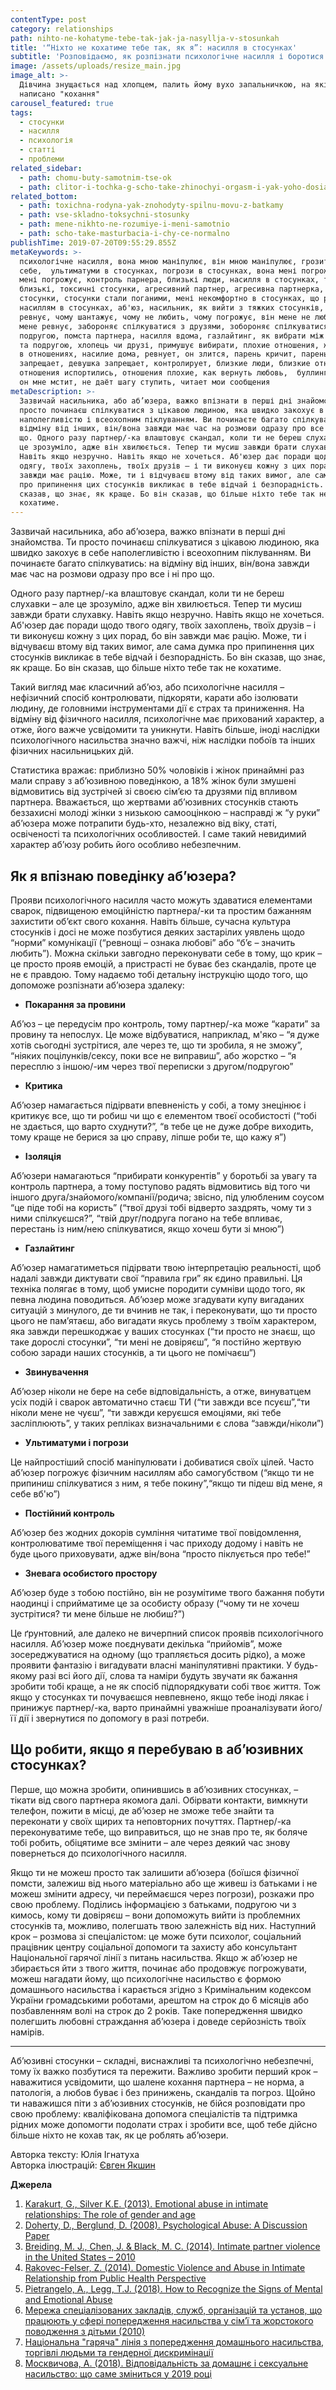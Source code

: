 ```yaml
---
contentType: post
category: relationships
path: nihto-ne-kohatyme-tebe-tak-jak-ja-nasyllja-v-stosunkah
title: '“Ніхто не кохатиме тебе так, як я”: насилля в стосунках'
subtitle: 'Розповідаємо, як розпізнати психологічне насилля і боротися з ним'
image: /assets/uploads/resize_main.jpg
image_alt: >-
  Дівчина знущається над хлопцем, палить йому вухо запальничкою, на якій
  написано "кохання"
carousel_featured: true
tags:
  - стосунки
  - насилля
  - психологія
  - статті
  - проблеми
related_sidebar:
  - path: chomu-buty-samotnim-tse-ok
  - path: clitor-i-tochka-g-scho-take-zhinochyi-orgasm-i-yak-yoho-dosiahty
related_bottom:
  - path: toxichna-rodyna-yak-znohodyty-spilnu-movu-z-batkamy
  - path: vse-skladno-toksychni-stosunky
  - path: mene-nikhto-ne-rozumiye-i-meni-samotnio
  - path: scho-take-masturbacia-i-chy-ce-normalno
publishTime: 2019-07-20T09:55:29.855Z
metaKeywords: >-
  психологічне насилля, вона мною маніпулює, він мною маніпулює, грозиться вбити
  себе,  ультиматуми в стосунках, погрози в стосунках, вона мені погрожує, він
  мені погрожує, контроль парнера, близькі люди, насилля в стосунках, токсичні
  близькі, токсичні стосунки, агресивний партнер, агресивна партнерка,  погані
  стосунки, стосунки стали поганими, мені некомфортно в стосунках, що робити з
  насиллям в стосунках, аб'юз, насильник, як вийти з тяжких стосунків, чому
  ревнує, чому шантажує, чому не любить, чому погрожує, він мене не любить, він
  мене ревнує, забороняє спілкуватися з друзями, зобороняє спілкуватися з
  подругою, помста партнера, насилля вдома, газлайтинг, як вибрати між хлопцем
  та подругою, хлопець чи друзі, примушує вибирати, плохие отношения, жестокость
  в отношениях, насилие дома, ревнует, он злится, парень кричит, парень
  запрещает, девушка запрещает, контролирует, близкие люди, близкие отношения,
  отношения испортились, отношения плохие, как вернуть любовь,  буллинг, булінг,
  он мне мстит, не даёт шагу ступить, читает мои сообщения
metaDescription: >-
  Зазвичай насильника, або аб’юзера, важко впізнати в перші дні знайомства. Ти
  просто починаєш спілкуватися з цікавою людиною, яка швидко закохує в себе
  наполегливістю і всеохопним піклуванням. Ви починаєте багато спілкуватись: на
  відміну від інших, він/вона завжди має час на розмови одразу про все і ні про
  що. Одного разу партнер/-ка влаштовує скандал, коли ти не береш слухавки – але
  це зрозуміло, адже він хвилюється. Тепер ти мусиш завжди брати слухавку.
  Навіть якщо незручно. Навіть якщо не хочеться. Аб'юзер дає поради щодо твого
  одягу, твоїх захоплень, твоїх друзів – і ти виконуєш кожну з цих порад, бо він
  завжди має рацію. Може, ти і відчуваєш втому від таких вимог, але сама думка
  про припинення цих стосунків викликає в тебе відчай і безпорадність. Бо він
  сказав, що знає, як краще. Бо він сказав, що більше ніхто тебе так не
  кохатиме.
---
```

Зазвичай насильника, або аб’юзера, важко впізнати в перші дні знайомства. Ти просто починаєш спілкуватися з цікавою людиною, яка швидко закохує в себе наполегливістю і всеохопним піклуванням. Ви починаєте багато спілкуватись: на відміну від інших, він/вона завжди має час на розмови одразу про все і ні про що. 

Одного разу партнер/-ка влаштовує скандал, коли ти не береш слухавки – але це зрозуміло, адже він хвилюється. Тепер ти мусиш завжди брати слухавку. Навіть якщо незручно. Навіть якщо не хочеться. Аб'юзер дає поради щодо твого одягу, твоїх захоплень, твоїх друзів – і ти виконуєш кожну з цих порад, бо він завжди має рацію. Може, ти і відчуваєш втому від таких вимог, але сама думка про припинення цих стосунків викликає в тебе відчай і безпорадність. Бо він сказав, що знає, як краще. Бо він сказав, що більше ніхто тебе так не кохатиме. 

Такий вигляд має класичний аб’юз, або психологічне насилля – нефізичний спосіб контролювати, підкоряти, карати або ізолювати людину, де головними інструментами дії є страх та приниження. На відміну від фізичного насилля, психологічне має прихований характер, а отже, його важче усвідомити та уникнути. Навіть більше, іноді наслідки психологічного насильства значно важчі, ніж наслідки побоїв та інших фізичних насильницьких дій. 

Статистика вражає: приблизно 50% чоловіків і жінок принаймні раз мали справу з аб’юзивною поведінкою, а 18% жінок були змушені відмовитись від зустрічей зі своєю сім’єю та друзями під впливом партнера. Вважається, що жертвами аб’юзивних стосунків стають беззахисні молоді жінки з низькою самооцінкою – насправді ж “у руки” аб’юзера може потрапити будь-хто, незалежно від віку, статі, освіченості та психологічних особливостей. І саме такий невидимий характер аб’юзу робить його особливо небезпечним.

## **Як я впізнаю поведінку аб’юзера?**

Прояви психологічного насилля часто можуть здаватися елементами сварок, підвищеною емоційністю партнера/-ки та простим бажанням захистити об’єкт свого кохання. Навіть більше, сучасна культура стосунків і досі не може позбутися деяких застарілих уявлень щодо “норми” комунікації (“ревнощі – ознака любові” або “б’є – значить любить”). Можна скільки завгодно переконувати себе в тому, що крик – це просто прояв емоцій, а пристрасті не буває без скандалів, проте це не є правдою. Тому надаємо тобі детальну інструкцію щодо того, що допоможе розпізнати аб’юзера здалеку:

* **Покарання за провини**

Аб’юз – це передусім про контроль, тому партнер/-ка може “карати” за провину та непослух. Це може відбуватися, наприклад, м'яко – “я дуже хотів сьогодні зустрітися, але через те, що ти зробила, я не зможу”, “ніяких поцілунків/сексу, поки все не виправиш”, або жорстко – “я пересплю з іншою/-им через твої переписки з другом/подругою”

* **Критика**

Аб’юзер намагається підірвати впевненість у собі, а тому знецінює і критикує все, що ти робиш чи що є елементом твоєї особистості (“тобі не здається, що варто схуднути?”, “в тебе це не дуже добре виходить, тому краще не берися за цю справу, ліпше роби те, що кажу я”)

* **Ізоляція**

Аб’юзери намагаються “прибирати конкурентів” у боротьбі за увагу та контроль партнера, а тому поступово радять відмовитись від того чи іншого друга/знайомого/компанії/родича; звісно, під улюбленим соусом “це піде тобі на користь” (“твої друзі тобі відверто заздрять, чому ти з ними спілкуєшся?”, “твій друг/подруга погано на тебе впливає, перестань із ним/нею спілкуватися, якщо хочеш бути зі мною”)

* **Газлайтинг**

Аб’юзер намагатиметься підірвати твою інтерпретацію реальності, щоб надалі завжди диктувати свої “правила гри” як єдино правильні. Ця техніка полягає в тому, щоб умисне породити сумніви щодо того, як певна людина поводиться. Аб’юзер може згадувати купу вигаданих ситуацій з минулого, де ти вчинив не так, і переконувати, що ти просто цього не пам’ятаєш, або вигадати якусь проблему з твоїм характером, яка завжди перешкоджає у ваших стосунках (“ти просто не знаєш, що таке дорослі стосунки”, “ти мені не довіряєш”, “я постійно жертвую собою заради наших стосунків, а ти цього не помічаєш”)

* **Звинувачення**

Аб’юзер ніколи не бере на себе відповідальність, а отже, винуватцем усіх подій і сварок автоматично стаєш ТИ (“ти завжди все псуєш”,“ти ніколи мене не чуєш”, “ти завжди керуєшся емоціями, які тебе засліплюють”, у таких репліках визначальними є слова “завжди/ніколи”)

* **Ультиматуми і погрози**

Це найпростіший спосіб маніпулювати і добиватися своїх цілей. Часто аб’юзер погрожує фізичним насиллям або самогубством (“якщо ти не припиниш спілкуватися з ним, я тебе покину”,“якщо ти підеш від мене, я себе вб'ю”)

* **Постійний контроль**

Аб’юзер без жодних докорів сумління читатиме твої повідомлення, контролюватиме твої переміщення і час приходу додому і навіть не буде цього приховувати, адже він/вона “просто піклується про тебе!”

* **Зневага особистого простору**

Аб’юзер буде з тобою постійно, він не розумітиме твого бажання побути наодинці і сприйматиме це за особисту образу (“чому ти не хочеш зустрітися? ти мене більше не любиш?”)

Це ґрунтовний, але далеко не вичерпний список проявів психологічного насилля. Аб’юзер може поєднувати декілька “прийомів”, може зосереджуватися на одному (що трапляється досить рідко), а може проявити фантазію і вигадувати власні маніпулятивні практики. У будь-якому разі всі його дії, слова та наміри будуть звучати як бажання зробити тобі краще, а не як спосіб підпорядкувати собі твоє життя. Тож якщо у стосунках ти почуваєшся невпевнено, якщо тебе іноді лякає і принижує партнер/-ка, варто принаймні уважніше проаналізувати його/її дії і звернутися по допомогу в разі потреби.

## Що робити, якщо я перебуваю в аб’юзивних стосунках?

Перше, що можна зробити, опинившись в аб’юзивних стосунках, – тікати від свого партнера якомога далі. Обірвати контакти, вимкнути телефон, пожити в місці, де аб’юзер не зможе тебе знайти та переконати у своїх щирих та неповторних почуттях. Партнер/-ка переконуватиме тебе, що виправиться, що не знав про те, як боляче тобі робить, обіцятиме все змінити – але через деякий час знову повернеться до психологічного насилля. 

Якщо ти не можеш просто так залишити аб’юзера (боїшся фізичної помсти, залежиш від нього матеріально або ще живеш із батьками і не можеш змінити адресу, чи переймаєшся через погрози), розкажи про свою проблему. Поділись інформацією з батьками, подругою чи з кимось, кому ти довіряєш – вони допоможуть вийти із проблемних стосунків та, можливо, полегшать твою залежність від них. Наступний крок – розмова зі спеціалістом: це може бути психолог, соціальний працівник центру соціальної допомоги та захисту або консультант Національної гарячої лінії з питань насильства. Якщо ж аб’юзер не збирається йти з твого життя, починає або продовжує погрожувати, можеш нагадати йому, що психологічне насильство є формою домашнього насильства і карається згідно з Кримінальним кодексом України громадськими роботами, арештом на строк до 6 місяців або позбавленням волі на строк до 2 років. Таке попередження швидко полегшить любовні страждання аб’юзера і доведе серйозність твоїх намірів. 

- - -

Аб’юзивні стосунки – складні, виснажливі та психологічно небезпечні, тому їх важко позбутися та пережити. Важливо зробити перший крок – наважитися усвідомити, що шалене кохання партнера – не норма, а патологія, а любов буває і без принижень, скандалів та погроз. Щойно ти наважишся піти з аб’юзивних стосунків, не бійся розповідати про свою проблему: кваліфікована допомога спеціалістів та підтримка рідних може допомогти подолати страх і зробити все, щоб тебе дійсно більше ніхто не кохав так, як це роблять аб’юзери.

Авторка тексту: Юлія Ігнатуха\
Авторка ілюстрацій: [Євген Якшин](https://www.facebook.com/yakshin.evgen)

**Джерела**

1. [Karakurt, G., Silver K.E. (2013). Emotional abuse in intimate relationships: The role of gender and age](https://www.ncbi.nlm.nih.gov/pmc/articles/PMC3876290/)
2. [Doherty, D., Berglund, D. (2008). Psychological Abuse: A Discussion Paper](<https://www.canada.ca/en/public-health/services/health-promotion/stop-family-violence/prevention-resource-centre/family-violence/psychological-abuse-discussion-paper.html >)
3. [Breiding, M. J., Chen, J. & Black, M. C. (2014). Intimate partner violence in the United States – 2010 ](<http://www.cdc.gov/violenceprevention/pdf/ cdc_nisvs_ipv_report_2013_v17_single_a.pdf.>) 
4. [Rakovec-Felser, Z. (2014). Domestic Violence and Abuse in Intimate Relationship from Public Health Perspective](<https://www.ncbi.nlm.nih.gov/pmc/articles/PMC4768593/#sec1-4title >)
5. [Pietrangelo, A., Legg, T.J. (2018). How to Recognize the Signs of Mental and Emotional Abuse](https://www.healthline.com/health/signs-of-mental-abuse#accusing-blaming-and-denial)
6. [ Мережа спеціалізованих закладів, служб, організацій та установ, що працюють у сфері попередження насильства у сім’ї та жорстокого поводження з дітьми (2010)](<http://www.volunteer.kiev.ua/userfiles/%D0%91%D0%90%D0%97%D0%90%20%D0%94%D0%90%D0%9D%D0%98%D0%A5.pdf >)
7. [Національна "гаряча" лінія з попередження домашнього насильства, торгівлі людьми та гендерної дискримінації ](< http://www.health-loda.gov.ua/ukr/news/lvivnews/4654.html>)
8. [Москвичова, А. (2018). Відповідальність за домашнє і сексуальне насильство: що саме зміниться у 2019 році](<https://www.radiosvoboda.org/a/vidpovidalnist-za-domashnie-nasylstvo-sho-zminytsia-u-2019/29667747.html >)
